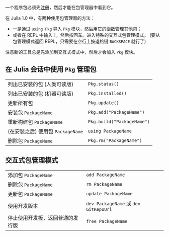 一个程序包必须先[注册](https://github.com/JuliaLang/METADATA.jl)，然后才能在包管理器中看到它。

在 Julia 1.0 中，有两种使用包管理器的方法：
- 一是通过 `using Pkg` 导入 `Pkg` 模块，然后用它的函数管理其他包；
- 或者在 REPL 中输入 `]`，然后按回车。进入特殊的交互式包管理模式。
  (要从包管理模式返回 REPL，只需要在空行上按退格键 `BACKSPACE` 就行了) 

注意新的工具总是先添加到交互式模式中，然后才会加入 `Pkg` 模块。

## 在 Julia 会话中使用 `Pkg` 管理包

|                                  |                            |
| -------------------------------- | -------------------------- |
| 列出已安装的包 (人类可读版)        | `Pkg.status()`             |
| 列出已安装的包 (机器可读版)        | `Pkg.installed()`          |
| 更新所有包                       | `Pkg.update()`             |
| 安装包 `PackageName`             | `Pkg.add("PackageName")`   |
| 重新构建包 `PackageName`         | `Pkg.build("PackageName")` |
| (在安装之后) 使用包 `PackageName` | `using PackageName`        |
| 删除包 `PackageName`             | `Pkg.rm("PackageName")`    |

## 交互式包管理模式

|                               |                                       |
| ----------------------------- | ------------------------------------- |
| 添加包 `PackageName`           | `add PackageName`                     |
| 删除包 `PackageName`           | `rm PackageName`                      |
| 更新包 `PackageName`           | `update PackageName`                  |
| 使用开发版本                   | `dev PackageName` 或 `dev GitRepoUrl` |
| 停止使用开发板，返回普通的发行版 | `free PackageName`                    |

